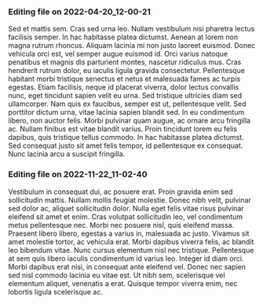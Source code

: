 

### Editing file on 2022-04-20_12-00-21

Sed et mattis sem. Cras sed urna leo. Nullam vestibulum nisi pharetra lectus facilisis semper. In hac habitasse platea dictumst. Aenean at lorem non magna rutrum rhoncus. Aliquam lacinia mi non justo laoreet euismod. Donec vehicula orci est, vel semper augue euismod id. Orci varius natoque penatibus et magnis dis parturient montes, nascetur ridiculus mus. Cras hendrerit rutrum dolor, eu iaculis ligula gravida consectetur.
Pellentesque habitant morbi tristique senectus et netus et malesuada fames ac turpis egestas. Etiam facilisis, neque id placerat viverra, dolor lectus convallis nunc, eget tincidunt sapien velit eu urna. Sed tristique ultricies diam sed ullamcorper. Nam quis ex faucibus, semper est ut, pellentesque velit. Sed porttitor dictum urna, vitae lacinia sapien blandit sed. In eu condimentum libero, non auctor felis. Morbi pulvinar quam augue, ac ornare arcu fringilla ac. Nullam finibus est vitae blandit varius. Proin tincidunt lorem eu felis dapibus, quis tristique tellus commodo. In hac habitasse platea dictumst. Sed consequat justo sit amet felis tempor, id pellentesque ex consequat. Nunc lacinia arcu a suscipit fringilla.




### Editing file on 2022-11-22_11-02-40

Vestibulum in consequat dui, ac posuere erat. Proin gravida enim sed sollicitudin mattis. Nullam mollis feugiat molestie. Donec nibh velit, pulvinar sed dolor ac, aliquet sollicitudin dolor. Nulla eget felis vitae risus pulvinar eleifend sit amet et enim. Cras volutpat sollicitudin leo, vel condimentum metus pellentesque nec. Morbi nec posuere nisl, quis eleifend massa. Praesent libero libero, egestas a varius in, malesuada ac justo. Vivamus sit amet molestie tortor, ac vehicula erat.
Morbi dapibus viverra felis, ac blandit leo bibendum vitae. Nunc cursus elementum nisl nec tristique. Pellentesque at sem quis libero iaculis condimentum id varius leo. Integer id diam orci. Morbi dapibus erat nisi, in consequat ante eleifend vel. Donec nec sapien sed nisl commodo lacinia eu vitae est. Ut nibh sem, scelerisque vel elementum aliquet, venenatis a erat. Quisque tempor viverra enim, nec lobortis ligula scelerisque ac.


